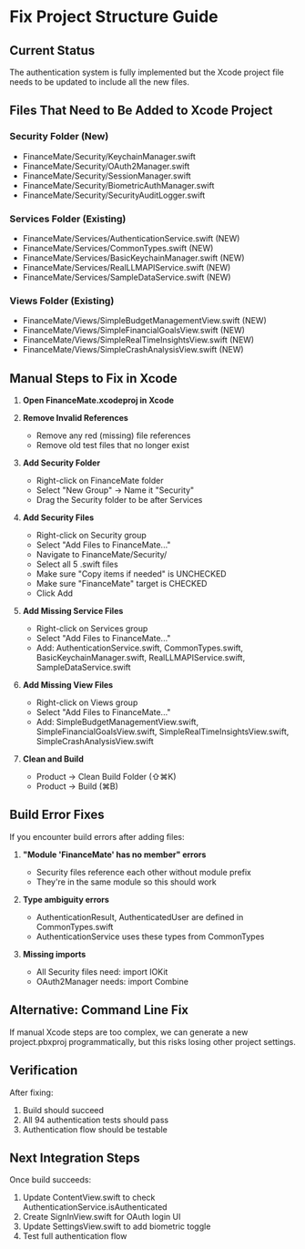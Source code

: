 # Fix Project Structure Guide

## Current Status

The authentication system is fully implemented but the Xcode project file needs to be updated to include all the new files.

## Files That Need to Be Added to Xcode Project

### Security Folder (New)
- FinanceMate/Security/KeychainManager.swift
- FinanceMate/Security/OAuth2Manager.swift  
- FinanceMate/Security/SessionManager.swift
- FinanceMate/Security/BiometricAuthManager.swift
- FinanceMate/Security/SecurityAuditLogger.swift

### Services Folder (Existing)
- FinanceMate/Services/AuthenticationService.swift (NEW)
- FinanceMate/Services/CommonTypes.swift (NEW)
- FinanceMate/Services/BasicKeychainManager.swift (NEW)
- FinanceMate/Services/RealLLMAPIService.swift (NEW)
- FinanceMate/Services/SampleDataService.swift (NEW)

### Views Folder (Existing)
- FinanceMate/Views/SimpleBudgetManagementView.swift (NEW)
- FinanceMate/Views/SimpleFinancialGoalsView.swift (NEW)
- FinanceMate/Views/SimpleRealTimeInsightsView.swift (NEW)
- FinanceMate/Views/SimpleCrashAnalysisView.swift (NEW)

## Manual Steps to Fix in Xcode

1. **Open FinanceMate.xcodeproj in Xcode**

2. **Remove Invalid References**
   - Remove any red (missing) file references
   - Remove old test files that no longer exist

3. **Add Security Folder**
   - Right-click on FinanceMate folder
   - Select "New Group" → Name it "Security"
   - Drag the Security folder to be after Services

4. **Add Security Files**
   - Right-click on Security group
   - Select "Add Files to FinanceMate..."
   - Navigate to FinanceMate/Security/
   - Select all 5 .swift files
   - Make sure "Copy items if needed" is UNCHECKED
   - Make sure "FinanceMate" target is CHECKED
   - Click Add

5. **Add Missing Service Files**
   - Right-click on Services group
   - Select "Add Files to FinanceMate..."
   - Add: AuthenticationService.swift, CommonTypes.swift, BasicKeychainManager.swift, RealLLMAPIService.swift, SampleDataService.swift

6. **Add Missing View Files**
   - Right-click on Views group
   - Select "Add Files to FinanceMate..."
   - Add: SimpleBudgetManagementView.swift, SimpleFinancialGoalsView.swift, SimpleRealTimeInsightsView.swift, SimpleCrashAnalysisView.swift

7. **Clean and Build**
   - Product → Clean Build Folder (⇧⌘K)
   - Product → Build (⌘B)

## Build Error Fixes

If you encounter build errors after adding files:

1. **"Module 'FinanceMate' has no member" errors**
   - Security files reference each other without module prefix
   - They're in the same module so this should work

2. **Type ambiguity errors**
   - AuthenticationResult, AuthenticatedUser are defined in CommonTypes.swift
   - AuthenticationService uses these types from CommonTypes

3. **Missing imports**
   - All Security files need: import IOKit
   - OAuth2Manager needs: import Combine

## Alternative: Command Line Fix

If manual Xcode steps are too complex, we can generate a new project.pbxproj programmatically, but this risks losing other project settings.

## Verification

After fixing:
1. Build should succeed
2. All 94 authentication tests should pass
3. Authentication flow should be testable

## Next Integration Steps

Once build succeeds:
1. Update ContentView.swift to check AuthenticationService.isAuthenticated
2. Create SignInView.swift for OAuth login UI
3. Update SettingsView.swift to add biometric toggle
4. Test full authentication flow